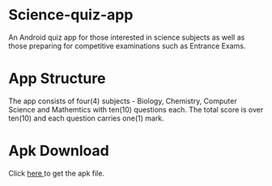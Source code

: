 # Science-quiz-app
An Android quiz app for those interested in science subjects as well as those preparing for competitive examinations such as Entrance Exams.

# App Structure
The app consists of four(4) subjects - Biology, Chemistry, Computer Science and Mathemtics with ten(10) questions each. The total score is over ten(10) and each question carries one(1) mark.

# Apk Download
Click <a href="https://drive.google.com/open?id=16Jlzap1oaiulnz8e5fh15B5Mq3xGRack"> here </a> to get the apk file.
